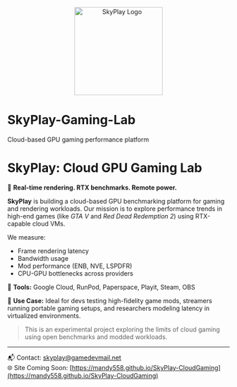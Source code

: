 <p align="center">
  <img src="skyplay-logo.png" alt="SkyPlay Logo" width="200"/>
</p>


# SkyPlay-Gaming-Lab
Cloud-based GPU gaming performance platform

# SkyPlay: Cloud GPU Gaming Lab

🚀 **Real-time rendering. RTX benchmarks. Remote power.**

**SkyPlay** is building a cloud-based GPU benchmarking platform for gaming and rendering workloads. Our mission is to explore performance trends in high-end games (like *GTA V* and *Red Dead Redemption 2*) using RTX-capable cloud VMs.

We measure:
- Frame rendering latency
- Bandwidth usage
- Mod performance (ENB, NVE, LSPDFR)
- CPU-GPU bottlenecks across providers

🔧 **Tools:** Google Cloud, RunPod, Paperspace, Playit, Steam, OBS

🧪 **Use Case:** Ideal for devs testing high-fidelity game mods, streamers running portable gaming setups, and researchers modeling latency in virtualized environments.

> This is an experimental project exploring the limits of cloud gaming using open benchmarks and modded workloads.

---

📬 Contact: skyplay@gamedevmail.net  
🌐 Site Coming Soon: [https://mandy558.github.io/SkyPlay-CloudGaming](https://mandy558.github.io/SkyPlay-CloudGaming)

                  
